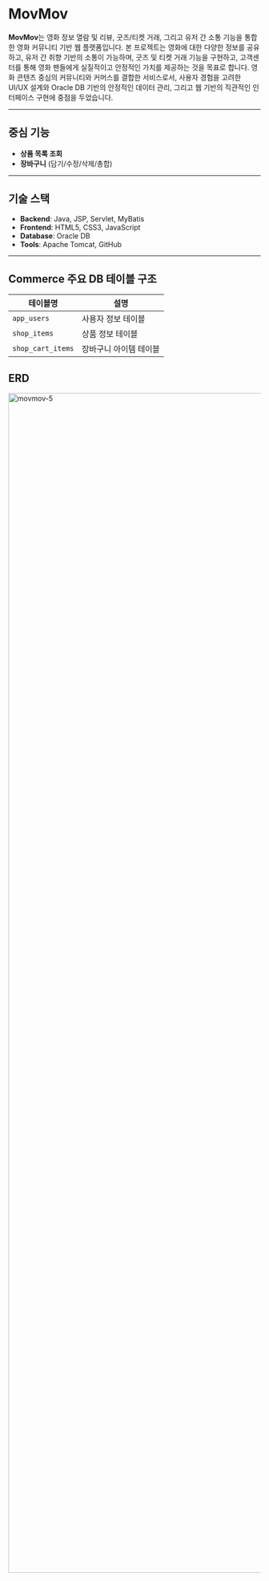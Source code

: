 # MovMov

**MovMov**는 영화 정보 열람 및 리뷰, 굿즈/티켓 거래, 그리고 유저 간 소통 기능을 통합한 영화 커뮤니티 기반 웹 플랫폼입니다. 
본 프로젝트는 영화에 대한 다양한 정보를 공유하고, 유저 간 취향 기반의 소통이 가능하며, 굿즈 및 티켓 거래 기능을 구현하고, 고객센터를 통해 영화 팬들에게 실질적이고 안정적인 가치를 제공하는 것을 목표로 합니다.
영화 콘텐츠 중심의 커뮤니티와 커머스를 결합한 서비스로서, 사용자 경험을 고려한 UI/UX 설계와 Oracle DB 기반의 안정적인 데이터 관리, 그리고 웹 기반의 직관적인 인터페이스 구현에 중점을 두었습니다.

---

## 중심 기능

- **상품 목록 조회**
- **장바구니** (담기/수정/삭제/총합)

---

## 기술 스택

- **Backend**: Java, JSP, Servlet, MyBatis
- **Frontend**: HTML5, CSS3, JavaScript
- **Database**: Oracle DB
- **Tools**: Apache Tomcat, GitHub

---

## Commerce 주요 DB 테이블 구조

| 테이블명              | 설명                      |
|----------------------|---------------------------|
| `app_users`          | 사용자 정보 테이블        |
| `shop_items`         | 상품 정보 테이블          |
| `shop_cart_items`    | 장바구니 아이템 테이블    |

## ERD
<img width="2910" height="2352" alt="movmov-5" src="https://github.com/user-attachments/assets/3c68ec24-66fb-4d70-ac48-9157d7563eb1" />

